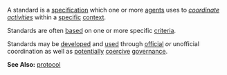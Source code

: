 A standard is a [specification](https://github.com/gcassel/Modular-Organization-Terminology/blob/master/terms/specification.md) which one or more [agents](https://github.com/gcassel/Modular-Organization-Terminology/blob/master/terms/agent.md) uses to *[coordinate](https://github.com/gcassel/Modular-Organization-Terminology/blob/master/terms/coordinate.md) [activities](https://github.com/gcassel/Modular-Organization-Terminology/blob/master/terms/activity.md)* within a [specific](https://github.com/gcassel/Modular-Organization-Terminology/blob/master/terms/specific.md) [context](https://github.com/gcassel/Modular-Organization-Terminology/blob/master/terms/context.md).

Standards are often [based](https://github.com/gcassel/Modular-Organization-Terminology/blob/master/terms/base.md) on one or more specific [criteria](https://github.com/gcassel/Modular-Organization-Terminology/blob/master/terms/criterion.md).

Standards may be [developed](https://github.com/gcassel/Modular-Organization-Terminology/blob/master/terms/develop.md) and [used](https://github.com/gcassel/Modular-Organization-Terminology/blob/master/terms/use.md) through [official](https://github.com/gcassel/Modular-Organization-Terminology/blob/master/terms/official.md) *or* unofficial coordination as well as [potentially](https://github.com/gcassel/Modular-Organization-Terminology/blob/master/terms/potential.md) [coercive](https://github.com/gcassel/Modular-Organization-Terminology/blob/master/terms/coercion.md) [governance](https://github.com/gcassel/Modular-Organization-Terminology/blob/master/terms/governance.md).

**See Also:** [protocol](https://github.com/gcassel/Modular-Organization-Terminology/blob/master/terms/protocol.md)
